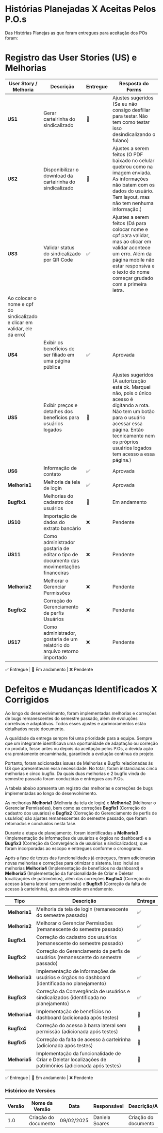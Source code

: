 # Histórias Planejadas X Aceitas Pelos P.O.s

Das Histórias Planejas as que foram entregues para aceitação dos POs foram:

# Registro das User Stories (US) e Melhorias

| User Story / Melhoria | Descrição                                                      | Entregue | Resposta do Forms |
|----------------------|----------------------------------------------------------------|----------|------------------|
| **US1**             | Gerar carteirinha do sindicalizado                             |    🚧    | Ajustes sugeridos (Se eu não consigo desfiliar para testar.Não tem como testar isso desindicalizando o fulano)        |
| **US2**             | Disponibilizar o download da carteirinha do sindicalizado      | 🚧        | Ajustes a serem feitos (O PDF baixado no celular quebrou como na imagem enviada. As informações não batem com os dados do usuário. Tem layout, mas não tem nenhuma informação.)        |
| **US3**             | Validar status do sindicalizado por QR Code                    | ✅        | Ajustes a serem feitos (Dá para colocar nome e cpf para validar, mas ao clicar em validar acontece um erro. Além da página mobile não estar responsiva e o texto do nome começar grudado com a primeira letra.
Ao colocar o nome e cpf do sindicalizado e clicar em validar, ele dá erro)|
| **US4**             | Exibir os benefícios de ser filiado em uma página pública      | ✅        |    Aprovada   |
| **US5**             | Exibir preços e detalhes dos benefícios para usuários logados  | 🚧        | Ajustes sugeridos (A autorização está ok. Marquei não, pois o único acesso é digitando a rota. Não tem um botão para o usuário acessar essa página. Então tecnicamente nem os próprios usuários logados tem acesso a essa página.)|
| **US6**             | Informação de contato                                          | ✅        | Aprovada         |
| **Melhoria1**       | Melhoria da tela de login                                      |   ✅     | Aprovada         |
| **Bugfix1**        | Melhorias do cadastro dos usuários                             | 🚧        | Em andamento         |
| **US10**        | Importação de dados do extrato bancário                           |  ❌       | Pendente        |
| **US11**        | Como administrador gostaria de editar o tipo de documento das movimentações financeiras                           |  ❌       | Pendente        |
| **Melhoria2**        | Melhorar o Gerenciar Permissões            |  ❌       | Pendente        |
| **Bugfix2**        | Correção do Gerenciamento de perfis Usuários |  ❌       | Pendente        |
| **US17**        | Como administrador, gostaria de um relatório do arquivo retorno importado |  ❌       | Pendente        |

✅ Entregue | 🚧 Em andamento | ❌ Pendente  




# Defeitos e Mudanças Identificados X Corrigidos

Ao longo do desenvolvimento, foram implementadas melhorias e correções de bugs remanescentes do semestre passado, além de evoluções corretivas e adaptativas. Todos esses ajustes e aprimoramentos estão detalhados neste documento.  

A qualidade da entrega sempre foi uma prioridade para a equipe. Sempre que um integrante identificava uma oportunidade de adaptação ou correção no produto, fosse antes ou depois da aceitação pelos P.Os, a devida ação era prontamente encaminhada, garantindo a evolução contínua do projeto.

Portanto, foram adicionadas issues de Melhorias e Bugfix relacionadas às US que apresentavam essa necessidade. No total, foram instanciadas cinco melhorias e cinco bugfix. Da quais duas melhorias e 2 bugfix vinda do semestre passada foram conduzidas e entregues aos P.Os.

A tabela abaixo apresenta um registro das melhorias e correções de bugs implementadas ao longo do desenvolvimento.  

As melhorias **Melhoria1** (Melhoria da tela de login) e **Melhoria2** (Melhorar o Gerenciar Permissões), bem como as correções **Bugfix1** (Correção do cadastro dos usuários) e **Bugfix2** (Correção do Gerenciamento de perfis de usuários) são ajustes remanescentes do semestre passado, que foram retomados e concluídos nesta fase.  

Durante a etapa de planejamento, foram identificadas a **Melhoria3** (Implementação de informações de usuários e órgãos no dashboard) e a **Bugfix3** (Correção da Convergência de usuários e sindicalizados), que foram incorporadas ao escopo e entregues conforme o cronograma.  

Após a fase de testes das funcionalidades já entregues, foram adicionadas novas melhorias e correções para otimizar o sistema. Isso inclui as melhorias **Melhoria4** (Implementação de benefícios no dashboard) e **Melhoria5** (Implementação da funcionalidade de Criar e Deletar localizações de patrimônios), além das correções **Bugfix4** (Correção do acesso à barra lateral sem permissão) e **Bugfix5** (Correção da falta de acesso à carteirinha), que ainda estão em andamento.  


| Tipo         | Descrição                                                       | Entrega |
|-------------|-----------------------------------------------------------------|---------|
| **Melhoria1** | Melhoria da tela de login (remanescente do semestre passado)   | ✅       |
| **Melhoria2** | Melhorar o Gerenciar Permissões (remanescente do semestre passado) | ✅       |
| **Bugfix1**   | Correção do cadastro dos usuários (remanescente do semestre passado) | ✅       |
| **Bugfix2**   | Correção do Gerenciamento de perfis de usuários (remanescente do semestre passado) | ✅       |
| **Melhoria3** | Implementação de informações de usuários e órgãos no dashboard (identificada no planejamento) | ✅       |
| **Bugfix3**   | Correção da Convergência de usuários e sindicalizados (identificada no planejamento) | ✅       |
| **Melhoria4** | Implementação de benefícios no dashboard (adicionada após testes) | 🚧       |
| **Bugfix4**   | Correção do acesso à barra lateral sem permissão (adicionada após testes) | 🚧       |
| **Bugfix5**   | Correção da falta de acesso à carteirinha (adicionada após testes) | 🚧       |
| **Melhoria5** | Implementação da funcionalidade de Criar e Deletar localizações de patrimônios (adicionada após testes) | 🚧       |

✅ Entregue | 🚧 Em andamento | ❌ Pendente  




### **Histórico de Versões**

| **Versão** | **Nome da Versão**      | **Data**      | **Responsável**         | **Descrição/Alterações**                                 |
|------------|-------------------------|---------------|-------------------------|----------------------------------------------------------|
|   1.0      | Criação do documento    | 09/02/2025    | Daniela Soares        | Criação do documento   